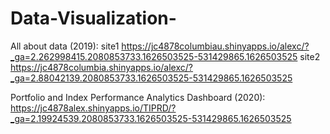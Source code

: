 # Data-Visualization-

All about data (2019):
site1
https://jc4878columbiau.shinyapps.io/alexc/?_ga=2.262998415.2080853733.1626503525-531429865.1626503525
site2
https://jc4878columbia.shinyapps.io/alexc/?_ga=2.88042139.2080853733.1626503525-531429865.1626503525

Portfolio and Index Performance Analytics Dashboard (2020):
https://jc4878alex.shinyapps.io/TIPRD/?_ga=2.19924539.2080853733.1626503525-531429865.1626503525


